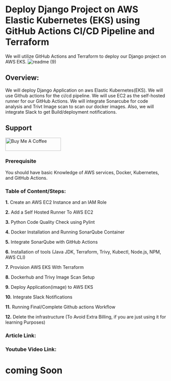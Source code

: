 # Deploy Django Project on AWS Elastic Kubernetes (EKS) using GitHub Actions CI/CD Pipeline and Terraform

We will utilize GitHub Actions and Terraform to deploy our Django project on AWS EKS.
![readme (9)](https://github.com/codewithmuh/django-aws-eks-github-actions/assets/51082957/c3db3c54-f5e9-4884-a8ba-c2a80fd1c81e)


## Overview:
We will deploy Django Application on aws Elastic Kubernetes(EKS). We will use Github actions for the ci/cd pipeline. We will use EC2 as the self-hosted runner for our GitHub Actions. We will integrate Sonarcube for code analysis and Trivt Image scan to scan our docker images. Also, we will integrate Slack to get Build/deployment notifications.

## Support
<a href="https://www.buymeacoffee.com/codewithmuh" target="_blank"><img src="https://cdn.buymeacoffee.com/buttons/default-yellow.png" alt="Buy Me A Coffee" height="41" width="174"></a>

### Prerequisite
You should have basic Knowledge of AWS services, Docker, Kubernetes, and GitHub Actions.

### Table of Content/Steps:
**1.** Create an AWS EC2 Instance and an IAM Role 

**2.** Add a Self Hosted Runner To AWS EC2

**3.** Python Code Quality Check using Pylint
   
**4.** Docker Installation and Running SonarQube Container

**5.** Integrate SonarQube with GitHub Actions

**6.** Installation of tools (Java JDK, Terraform, Trivy, Kubectl, Node.js, NPM, AWS CLI)

**7.** Provision AWS EKS With Terraform

**8.** Dockerhub and Trivy Image Scan Setup

**9.** Deploy Application(image) to AWS EKS

**10.** Integrate Slack Notifications

**11.** Running Final/Complete Github actions Workflow

**12.** Delete the infrastructure (To Avoid Extra Billing, if you are just using it for learning Purposes)

### Article Link:

### Youtube Video Link: 
# coming Soon
